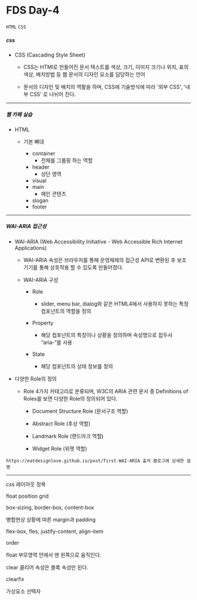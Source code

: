 # FDS Day-4

`HTML` `CSS`

##### css

- CSS (Cascading Style Sheet)

  - CSS는 HTMl로 만들어진 문서 텍스트를 색상, 크기, 이미지 크기나 위치, 표의색상, 배치방법 등 웹 문서의 디자인 요소를 담당하는 언어

  - 문서의  디자인 및 배치의 역활을 하며, CSS에 기술방식에 따라 '외부 CSS', '내부 CSS' 로 나뉘어 진다.

---

##### 웹 카페 실습

- HTML

  - 기본 뼈대

    - container
      - 전체를 그룹핑 하는 역할
    - header
      - 상단 영역
    - visual
    - main
      - 메인 콘텐츠
    - slogan
    - footer



---

##### WAI-ARIA 접근성

  - WAI-ARIA (Web Accessibility Initiative - Web Accessible Rich Internet Applications)

    - WAI-ARIA 속성은 브라우저를 통해 운영체제의 접근성 API로 변환된 후 보조기기를 통해 상호작용 할 수 있도록 만들어졌다. 

    - WAI-ARIA 구성

      - Role
        - slider, menu bar, dialog와 같은 HTML4에서 사용하지 못하는 특정 컴포넌트의 역할을 정의

      - Property
        - 해당 컴포넌트의 특징이나 상황을 정의하며 속성명으로 접두사 “aria-“를 사용

      - State
        - 해당 컴포넌트의 상태 정보를 정의

  - 다양한 Role의 정의

    - Role 4가지 카테고리로 분류되며, W3C의 ARIA 관련 문서 중 Definitions of Roles를 보면 다양한 Role의 정의되어 있다.

      - Document Structure Role (문서구조 역할)
      
      - Abstract Role (추상 역할)

      - Landmark Role (랜드마크 역할)

      - Widget Role (위젯 역할)

`https://eatdesignlove.github.io/post/first-WAI-ARIA 출처 블로그에 상세한 설명`

---

css 레이아웃 정복

float position grid

box-sizing, border-box, content-box

병합현상 상황에 따른 margin과 padding

flex-box, fles, justify-content, align-item

order

float 부모영역 안에서 맨 왼쪽으로 움직인다.

clear  클리어 속성은 블록 속성만 된다.

clearfix

가상요소 선택자